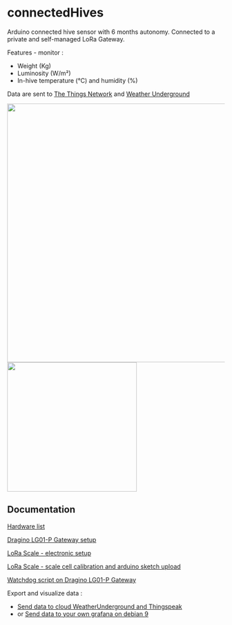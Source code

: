 # connectedHives
Arduino connected hive sensor with 6 months autonomy. Connected to a private and self-managed LoRa Gateway.

Features - monitor :
* Weight (Kg)
* Luminosity (W/m²)
* In-hive temperature (°C) and humidity (%) 

Data are sent to [The Things Network](https://www.thethingsnetwork.org/) and [Weather Underground](https://www.wunderground.com/weather/api)

<img src="https://raw.github.com/luigi1809/connectedHives/master/img/scale.jpg" width="600">
<img src="https://raw.github.com/luigi1809/connectedHives/master/img/hive.jpg" width="300">


Documentation
--------------------
[Hardware list](https://github.com/luigi1809/connectedHives/blob/master/doc/hardware_list.md)

[Dragino LG01-P Gateway setup](https://github.com/luigi1809/connectedHives/blob/master/doc/gateway.md)

[LoRa Scale - electronic setup](https://github.com/luigi1809/connectedHives/blob/master/doc/lora_scale.md)

[LoRa Scale - scale cell calibration and arduino sketch upload](https://github.com/luigi1809/connectedHives/blob/master/doc/calibration.md)

[Watchdog script on Dragino LG01-P Gateway](https://github.com/luigi1809/connectedHives/blob/master/doc/watchdog.md)

Export and visualize data :

* [Send data to cloud WeatherUnderground and Thingspeak](https://github.com/luigi1809/connectedHives/blob/master/doc/cloud.md)
* or [Send data to your own grafana on debian 9](https://github.com/luigi1809/connectedHives/blob/master/doc/cloud.md)